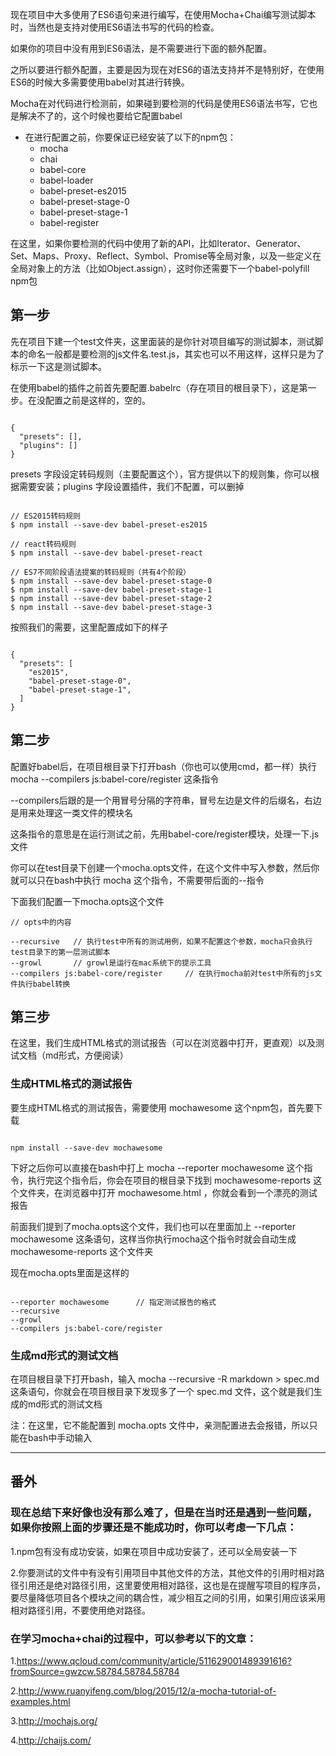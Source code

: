 <!--
author: 奶昔-王乃茜
date: 2017-04-19
title: Mocha-ES6测试总结
tags: Mocha ES6
category: 前端
status: publish 
summary: 本文主要介绍了如何使用mocha测试ES6代码
-->
现在项目中大多使用了ES6语句来进行编写，在使用Mocha+Chai编写测试脚本时，当然也是支持对使用ES6语法书写的代码的检查。

如果你的项目中没有用到ES6语法，是不需要进行下面的额外配置。

之所以要进行额外配置，主要是因为现在对ES6的语法支持并不是特别好，在使用ES6的时候大多需要使用babel对其进行转换。

Mocha在对代码进行检测前，如果碰到要检测的代码是使用ES6语法书写，它也是解决不了的，这个时候也要给它配置babel

+ 在进行配置之前，你要保证已经安装了以下的npm包：
  - mocha
  - chai
  - babel-core
  - babel-loader
  - babel-preset-es2015
  - babel-preset-stage-0
  - babel-preset-stage-1
  - babel-register 

在这里，如果你要检测的代码中使用了新的API，比如Iterator、Generator、Set、Maps、Proxy、Reflect、Symbol、Promise等全局对象，以及一些定义在全局对象上的方法（比如Object.assign），这时你还需要下一个babel-polyfill npm包

## 第一步

先在项目下建一个test文件夹，这里面装的是你针对项目编写的测试脚本，测试脚本的命名一般都是要检测的js文件名.test.js，其实也可以不用这样，这样只是为了标示一下这是测试脚本。

在使用babel的插件之前首先要配置.babelrc（存在项目的根目录下），这是第一步。在没配置之前是这样的，空的。
```

{
  "presets": [],     
  "plugins": []
}

```

presets 字段设定转码规则（主要配置这个），官方提供以下的规则集，你可以根据需要安装；plugins 字段设置插件，我们不配置，可以删掉
```

// ES2015转码规则
$ npm install --save-dev babel-preset-es2015

// react转码规则
$ npm install --save-dev babel-preset-react

// ES7不同阶段语法提案的转码规则（共有4个阶段）
$ npm install --save-dev babel-preset-stage-0
$ npm install --save-dev babel-preset-stage-1
$ npm install --save-dev babel-preset-stage-2
$ npm install --save-dev babel-preset-stage-3

```

按照我们的需要，这里配置成如下的样子

```

{
  "presets": [
  	"es2015",
  	"babel-preset-stage-0",
  	"babel-preset-stage-1",
  ]
}

```

## 第二步

配置好babel后，在项目根目录下打开bash（你也可以使用cmd，都一样）执行 mocha --compilers js:babel-core/register 这条指令

--compilers后跟的是一个用冒号分隔的字符串，冒号左边是文件的后缀名，右边是用来处理这一类文件的模块名

这条指令的意思是在运行测试之前，先用babel-core/register模块，处理一下.js文件

你可以在test目录下创建一个mocha.opts文件，在这个文件中写入参数，然后你就可以只在bash中执行 mocha 这个指令，不需要带后面的--指令

下面我们配置一下mocha.opts这个文件

```
// opts中的内容

--recursive   // 执行test中所有的测试用例，如果不配置这个参数，mocha只会执行test目录下的第一层测试脚本
--growl       // growl是运行在mac系统下的提示工具
--compilers js:babel-core/register     // 在执行mocha前对test中所有的js文件执行babel转换

```

## 第三步

在这里，我们生成HTML格式的测试报告（可以在浏览器中打开，更直观）以及测试文档（md形式，方便阅读）

### 生成HTML格式的测试报告

要生成HTML格式的测试报告，需要使用 mochawesome 这个npm包，首先要下载

```

npm install --save-dev mochawesome

```

下好之后你可以直接在bash中打上 mocha --reporter mochawesome 这个指令，执行完这个指令后，你会在项目的根目录下找到 mochawesome-reports 这个文件夹，在浏览器中打开 mochawesome.html ，你就会看到一个漂亮的测试报告

前面我们提到了mocha.opts这个文件，我们也可以在里面加上 --reporter mochawesome 这条语句，这样当你执行mocha这个指令时就会自动生成 mochawesome-reports 这个文件夹

现在mocha.opts里面是这样的

```

--reporter mochawesome      // 指定测试报告的格式
--recursive
--growl
--compilers js:babel-core/register

```

### 生成md形式的测试文档

在项目根目录下打开bash，输入 mocha --recursive -R markdown > spec.md 这条语句，你就会在项目根目录下发现多了一个 spec.md 文件，这个就是我们生成的md形式的测试文档

注：在这里，它不能配置到 mocha.opts 文件中，亲测配置进去会报错，所以只能在bash中手动输入

---------
## 番外

### 现在总结下来好像也没有那么难了，但是在当时还是遇到一些问题，如果你按照上面的步骤还是不能成功时，你可以考虑一下几点：

1.npm包有没有成功安装，如果在项目中成功安装了，还可以全局安装一下

2.你要测试的文件中有没有引用项目中其他文件的方法，其他文件的引用时相对路径引用还是绝对路径引用，这里要使用相对路径，这也是在提醒写项目的程序员，要尽量降低项目各个模块之间的耦合性，减少相互之间的引用，如果引用应该采用相对路径引用，不要使用绝对路径。


### 在学习mocha+chai的过程中，可以参考以下的文章：

1.https://www.qcloud.com/community/article/511629001489391616?fromSource=gwzcw.58784.58784.58784

2.http://www.ruanyifeng.com/blog/2015/12/a-mocha-tutorial-of-examples.html

3.http://mochajs.org/

4.http://chaijs.com/